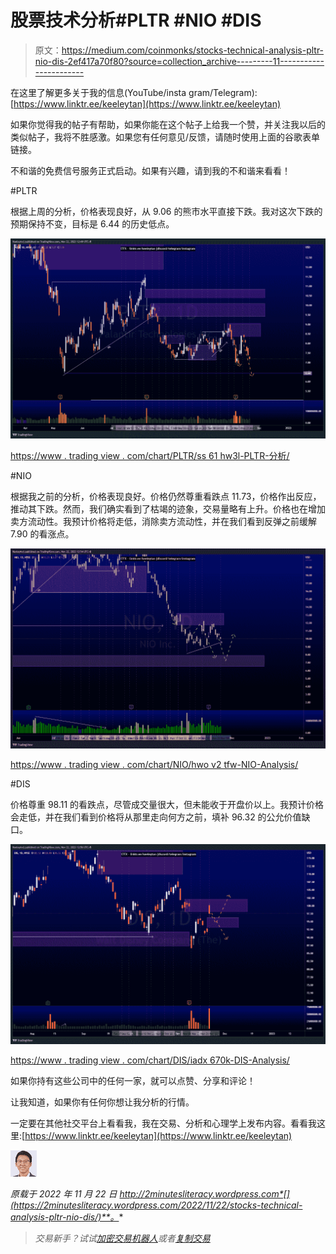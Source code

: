 # 股票技术分析#PLTR #NIO #DIS

> 原文：<https://medium.com/coinmonks/stocks-technical-analysis-pltr-nio-dis-2ef417a70f80?source=collection_archive---------11----------------------->

在这里了解更多关于我的信息(YouTube/insta gram/Telegram):[https://www.linktr.ee/keeleytan](https://www.linktr.ee/keeleytan)

如果你觉得我的帖子有帮助，如果你能在这个帖子上给我一个赞，并关注我以后的类似帖子，我将不胜感激。如果您有任何意见/反馈，请随时使用上面的谷歌表单链接。

不和谐的免费信号服务正式启动。如果有兴趣，请到我的不和谐来看看！

#PLTR

根据上周的分析，价格表现良好，从 9.06 的熊市水平直接下跌。我对这次下跌的预期保持不变，目标是 6.44 的历史低点。

![](img/04461212fcd0e4b329c818c1932341b0.png)

[https://www . trading view . com/chart/PLTR/ss 61 hw3l-PLTR-分析/](https://www.tradingview.com/chart/PLTR/ss61Hw3l-PLTR-Analysis/)

#NIO

根据我之前的分析，价格表现良好。价格仍然尊重看跌点 11.73，价格作出反应，推动其下跌。然而，我们确实看到了枯竭的迹象，交易量略有上升。价格也在增加卖方流动性。我预计价格将走低，消除卖方流动性，并在我们看到反弹之前缓解 7.90 的看涨点。

![](img/d3b6d795c5ce780f4c7cee49fa361c45.png)

[https://www . trading view . com/chart/NIO/hwo v2 tfw-NIO-Analysis/](https://www.tradingview.com/chart/NIO/hwOv2tfW-NIO-Analysis/)

#DIS

价格尊重 98.11 的看跌点，尽管成交量很大，但未能收于开盘价以上。我预计价格会走低，并在我们看到价格将从那里走向何方之前，填补 96.32 的公允价值缺口。

![](img/77cdbe060bb57de74fb8d5789e15e233.png)

[https://www . trading view . com/chart/DIS/iadx 670k-DIS-Analysis/](https://www.tradingview.com/chart/DIS/Iadx670k-DIS-Analysis/)

如果你持有这些公司中的任何一家，就可以点赞、分享和评论！

让我知道，如果你有任何你想让我分析的行情。

一定要在其他社交平台上看看我，我在交易、分析和心理学上发布内容。看看我这里:[https://www.linktr.ee/keeleytan](https://www.linktr.ee/keeleytan)

![](img/3489a455a7c5679a8eb749cf9a9b8ea6.png)

*原载于 2022 年 11 月 22 日 http://2minutesliteracy.wordpress.com*[](https://2minutesliteracy.wordpress.com/2022/11/22/stocks-technical-analysis-pltr-nio-dis/)**。**

> *交易新手？试试[加密交易机器人](/coinmonks/crypto-trading-bot-c2ffce8acb2a)或者[复制交易](/coinmonks/top-10-crypto-copy-trading-platforms-for-beginners-d0c37c7d698c)*